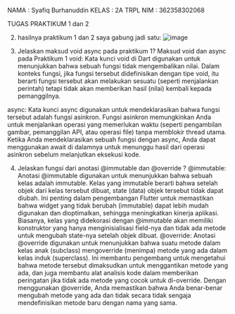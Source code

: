 NAMA  : Syafiq Burhanuddin
KELAS : 2A TRPL
NIM   : 362358302068

TUGAS PRAKTIKUM 1 dan 2

2. hasilnya praktikum 1 dan 2 saya gabung jadi satu:
   ![image](https://github.com/user-attachments/assets/2ed7d14e-7f43-4a40-91b6-7475b3510cdc)


3. Jelaskan maksud void async pada praktikum 1?
   Maksud void dan async pada Praktikum 1
void: Kata kunci void di Dart digunakan untuk menunjukkan bahwa sebuah fungsi tidak mengembalikan nilai. Dalam konteks fungsi, jika fungsi tersebut didefinisikan dengan tipe void, itu berarti fungsi tersebut akan melakukan sesuatu (seperti menjalankan perintah) tetapi tidak akan memberikan hasil (nilai) kembali kepada pemanggilnya.

async: Kata kunci async digunakan untuk mendeklarasikan bahwa fungsi tersebut adalah fungsi asinkron. Fungsi asinkron memungkinkan Anda untuk menjalankan operasi yang memerlukan waktu (seperti pengambilan gambar, pemanggilan API, atau operasi file) tanpa memblokir thread utama. Ketika Anda mendeklarasikan sebuah fungsi dengan async, Anda dapat menggunakan await di dalamnya untuk menunggu hasil dari operasi asinkron sebelum melanjutkan eksekusi kode.

4. Jelaskan fungsi dari anotasi @immutable dan @override ?
   @immutable: Anotasi @immutable digunakan untuk menunjukkan bahwa sebuah kelas adalah immutable. Kelas yang immutable berarti bahwa setelah objek dari kelas tersebut dibuat, state (data) objek tersebut tidak dapat diubah. Ini penting dalam pengembangan Flutter untuk memastikan bahwa widget yang tidak berubah (immutable) dapat lebih mudah digunakan dan dioptimalkan, sehingga meningkatkan kinerja aplikasi. Biasanya, kelas yang didekorasi dengan @immutable akan memiliki konstruktor yang hanya menginisialisasi field-nya dan tidak ada metode untuk mengubah state-nya setelah objek dibuat.
   @override: Anotasi @override digunakan untuk menunjukkan bahwa suatu metode dalam kelas anak (subclass) mengoverride (menimpa) metode yang ada dalam kelas induk (superclass). Ini membantu pengembang untuk mengetahui bahwa metode tersebut dimaksudkan untuk menggantikan metode yang ada, dan juga membantu alat analisis kode dalam memberikan peringatan jika tidak ada metode yang cocok untuk di-override. Dengan menggunakan @override, Anda memastikan bahwa Anda benar-benar mengubah metode yang ada dan tidak secara tidak sengaja mendefinisikan metode baru dengan nama yang sama.
